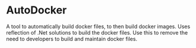 # AutoDocker
A tool to automatically build docker files, to then build docker images. Uses reflection of .Net solutions to build the docker files. Use this to remove the need to developers to build and maintain docker files.
